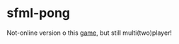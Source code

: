 # sfml-pong

Not-online version o this [game](https://github.com/TobbyMax/Game), but still multi(two)player!
